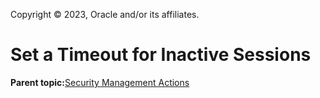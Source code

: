 Copyright © 2023, Oracle and/or its affiliates.

# Set a Timeout for Inactive Sessions

**Parent topic:**[Security Management Actions](../topics/securitypractice.md)

